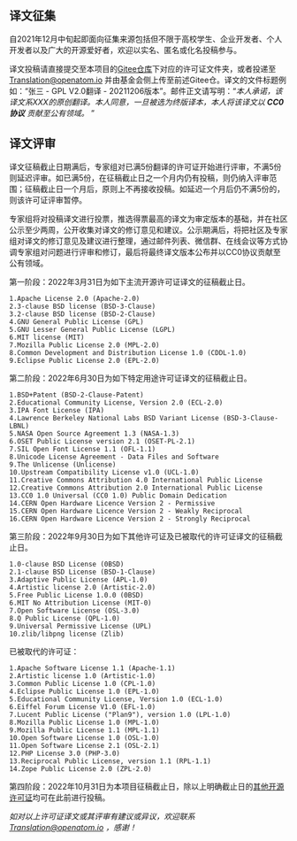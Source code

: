 ## 译文征集

自2021年12月中旬起即面向征集来源包括但不限于高校学生、企业开发者、个人开发者以及广大的开源爱好者，欢迎以实名、匿名或化名投稿参与。

译文投稿请直接提交至本项目的[Gitee仓库](http://gitee.com/OpenAtomFoundation/legal-license-translation)下对应的许可证文件夹，或者投递至 Translation@openatom.io 并由基金会侧上传至前述Gitee仓。译文的文件标题例如：“张三 - GPL V2.0翻译 - 20211206版本”。邮件正文请写明：“_本人承诺，该译文系XXX的原创翻译。本人同意，一旦被选为终版译本，本人将该译文以 **CC0协议** 贡献至公有领域。_ ”

## 译文评审
译文征稿截止日期满后，专家组对已满5份翻译的许可证开始进行评审，不满5份则延迟评审。如已满5份，在征稿截止日之一个月内仍有投稿，则仍纳入评审范围；征稿截止日一个月后，原则上不再接收投稿。如延迟一个月后仍不满5份的，则该许可证评审暂停。

专家组将对投稿译文进行投票，推选得票最高的译文为审定版本的基础，并在社区公示至少两周，公开收集对译文的修订意见和建议。公示期满后，将把社区及专家组对译文的修订意见及建议进行整理，通过邮件列表、微信群、在线会议等方式协调专家组对问题进行评审和修订，最后将最终译文版本公布并以CC0协议贡献至公有领域。

第一阶段：2022年3月31日为如下主流开源许可证译文的征稿截止日。


```
1.Apache License 2.0 (Apache-2.0)
2.3-clause BSD license (BSD-3-Clause)
3.2-clause BSD license (BSD-2-Clause)
4.GNU General Public License (GPL)
5.GNU Lesser General Public License (LGPL)
6.MIT license (MIT)
7.Mozilla Public License 2.0 (MPL-2.0)
8.Common Development and Distribution License 1.0 (CDDL-1.0)
9.Eclipse Public License 2.0 (EPL-2.0)
```


第二阶段：2022年6月30日为如下特定用途许可证译文的征稿截止日。


```
1.BSD+Patent (BSD-2-Clause-Patent)
2.Educational Community License, Version 2.0 (ECL-2.0)
3.IPA Font License (IPA)
4.Lawrence Berkeley National Labs BSD Variant License (BSD-3-Clause-LBNL)
5.NASA Open Source Agreement 1.3 (NASA-1.3)
6.OSET Public License version 2.1 (OSET-PL-2.1)
7.SIL Open Font License 1.1 (OFL-1.1)
8.Unicode License Agreement - Data Files and Software
9.The Unlicense (Unlicense)
10.Upstream Compatibility License v1.0 (UCL-1.0)
11.Creative Commons Attribution 4.0 International Public License
12.Creative Commons Attribution 2.0 International Public License
13.CC0 1.0 Universal (CC0 1.0) Public Domain Dedication
14.CERN Open Hardware Licence Version 2 - Permissive
15.CERN Open Hardware Licence Version 2 - Weakly Reciprocal
16.CERN Open Hardware Licence Version 2 - Strongly Reciprocal

```

第三阶段：2022年9月30日为如下其他许可证及已被取代的许可证译文的征稿截止日。


```
1.0-clause BSD License (0BSD)
2.1-clause BSD License (BSD-1-Clause)
3.Adaptive Public License (APL-1.0)
4.Artistic license 2.0 (Artistic-2.0)
5.Free Public License 1.0.0 (0BSD)
6.MIT No Attribution License (MIT-0)
7.Open Software License (OSL-3.0)
8.Q Public License (QPL-1.0)
9.Universal Permissive License (UPL)
10.zlib/libpng license (Zlib)
```


已被取代的许可证：


```
1.Apache Software License 1.1 (Apache-1.1)
2.Artistic license 1.0 (Artistic-1.0)
3.Common Public License 1.0 (CPL-1.0)
4.Eclipse Public License 1.0 (EPL-1.0)
5.Educational Community License, Version 1.0 (ECL-1.0)
6.Eiffel Forum License V1.0 (EFL-1.0)
7.Lucent Public License ("Plan9"), version 1.0 (LPL-1.0)
8.Mozilla Public License 1.0 (MPL-1.0)
9.Mozilla Public License 1.1 (MPL-1.1)
10.Open Software License 1.0 (OSL-1.0)
11.Open Software License 2.1 (OSL-2.1)
12.PHP License 3.0 (PHP-3.0)
13.Reciprocal Public License, version 1.1 (RPL-1.1)
14.Zope Public License 2.0 (ZPL-2.0)
```


第四阶段：2022年10月31日为本项目征稿截止日，除以上明确截止日的[其他开源许可证](https://opensource.org/licenses/category)均可在此前进行投稿。



 _如对以上许可证译文或其评审有建议或异议，欢迎联系 Translation@openatom.io ，感谢！_ 
